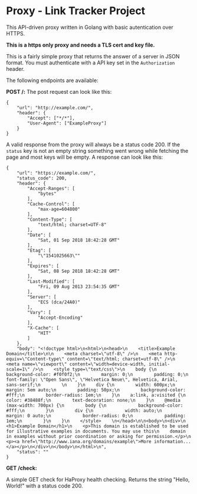 # Proxy - Link Tracker Project

This API-driven proxy written in Golang with basic autentication over HTTPS.

**This is a https only proxy and needs a TLS cert and key file.**

This is a fairly simple proxy that returns the answer of a server
in JSON format. You must authenticate with a API key set
in the `Authorization` header.

The following endpoints are available:

**POST /:**
The post request can look like this:

```
{
    "url": "http://example.com/",
    "header": {
        "Accept": ["*/*"],
        "User-Agent": ["ExampleProxy"]
    }
}
```

A valid response from the proxy will always be a status code 200.
If the `status` key is not an empty string something went wrong while fetching the page and most
keys will be empty.
A response can look like this:

```
{
    "url": "https://example.com/",
    "status_code": 200,
    "header": {
        "Accept-Ranges": [
            "bytes"
        ],
        "Cache-Control": [
            "max-age=604800"
        ],
        "Content-Type": [
            "text/html; charset=UTF-8"
        ],
        "Date": [
            "Sat, 01 Sep 2018 18:42:28 GMT"
        ],
        "Etag": [
            "\"1541025663\""
        ],
        "Expires": [
            "Sat, 08 Sep 2018 18:42:28 GMT"
        ],
        "Last-Modified": [
            "Fri, 09 Aug 2013 23:54:35 GMT"
        ],
        "Server": [
            "ECS (dca/24A0)"
        ],
        "Vary": [
            "Accept-Encoding"
        ],
        "X-Cache": [
            "HIT"
        ]
    },
    "body": "<!doctype html>\n<html>\n<head>\n    <title>Example Domain</title>\n\n    <meta charset=\"utf-8\" />\n    <meta http-equiv=\"Content-type\" content=\"text/html; charset=utf-8\" />\n    <meta name=\"viewport\" content=\"width=device-width, initial-scale=1\" />\n    <style type=\"text/css\">\n    body {\n        background-color: #f0f0f2;\n        margin: 0;\n        padding: 0;\n        font-family: \"Open Sans\", \"Helvetica Neue\", Helvetica, Arial, sans-serif;\n        \n    }\n    div {\n        width: 600px;\n        margin: 5em auto;\n        padding: 50px;\n        background-color: #fff;\n        border-radius: 1em;\n    }\n    a:link, a:visited {\n        color: #38488f;\n        text-decoration: none;\n    }\n    @media (max-width: 700px) {\n        body {\n            background-color: #fff;\n        }\n        div {\n            width: auto;\n            margin: 0 auto;\n            border-radius: 0;\n            padding: 1em;\n        }\n    }\n    </style>    \n</head>\n\n<body>\n<div>\n    <h1>Example Domain</h1>\n    <p>This domain is established to be used for illustrative examples in documents. You may use this\n    domain in examples without prior coordination or asking for permission.</p>\n    <p><a href=\"http://www.iana.org/domains/example\">More information...</a></p>\n</div>\n</body>\n</html>\n",
    "status": ""
}
```

**GET /check:**

A simple GET check for HaProxy health checking. Returns the string "Hello, World!" with a status code 200.
